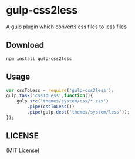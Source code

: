 gulp-css2less
=======
A gulp plugin which converts css files to less files

Download
-------

```
npm install gulp-css2less
```


Usage
-------

```javascript
var cssToLess = require('gulp-css2less');
gulp.task('cssToLess',function(){
    gulp.src('themes/system/css/*.css')
		.pipe(cssToLess())
		.pipe(gulp.dest('themes/system/less'));
});
```

LICENSE
-------

(MIT License)
